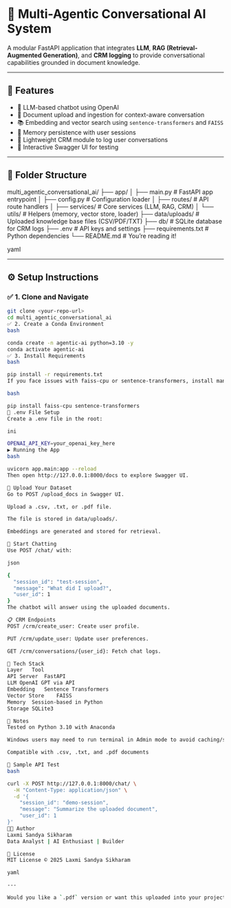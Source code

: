 # 🧠 Multi-Agentic Conversational AI System

A modular FastAPI application that integrates **LLM**, **RAG (Retrieval-Augmented Generation)**, and **CRM logging** to provide conversational capabilities grounded in document knowledge.

---

## 🚀 Features

- 🤖 LLM-based chatbot using OpenAI
- 📄 Document upload and ingestion for context-aware conversation
- 📚 Embedding and vector search using `sentence-transformers` and `FAISS`
- 🧠 Memory persistence with user sessions
- 🧾 Lightweight CRM module to log user conversations
- 🧪 Interactive Swagger UI for testing

---

## 📁 Folder Structure

multi_agentic_conversational_ai/
├── app/
│ ├── main.py # FastAPI app entrypoint
│ ├── config.py # Configuration loader
│ ├── routes/ # API route handlers
│ ├── services/ # Core services (LLM, RAG, CRM)
│ └── utils/ # Helpers (memory, vector store, loader)
├── data/uploads/ # Uploaded knowledge base files (CSV/PDF/TXT)
├── db/ # SQLite database for CRM logs
├── .env # API keys and settings
├── requirements.txt # Python dependencies
└── README.md # You’re reading it!

yaml



---

## ⚙️ Setup Instructions

### ✅ 1. Clone and Navigate

```bash
git clone <your-repo-url>
cd multi_agentic_conversational_ai
✅ 2. Create a Conda Environment
bash

conda create -n agentic-ai python=3.10 -y
conda activate agentic-ai
✅ 3. Install Requirements
bash

pip install -r requirements.txt
If you face issues with faiss-cpu or sentence-transformers, install manually:

bash

pip install faiss-cpu sentence-transformers
🔐 .env File Setup
Create a .env file in the root:

ini

OPENAI_API_KEY=your_openai_key_here
▶️ Running the App
bash

uvicorn app.main:app --reload
Then open http://127.0.0.1:8000/docs to explore Swagger UI.

📂 Upload Your Dataset
Go to POST /upload_docs in Swagger UI.

Upload a .csv, .txt, or .pdf file.

The file is stored in data/uploads/.

Embeddings are generated and stored for retrieval.

💬 Start Chatting
Use POST /chat/ with:

json

{
  "session_id": "test-session",
  "message": "What did I upload?",
  "user_id": 1
}
The chatbot will answer using the uploaded documents.

📋 CRM Endpoints
POST /crm/create_user: Create user profile.

PUT /crm/update_user: Update user preferences.

GET /crm/conversations/{user_id}: Fetch chat logs.

🧠 Tech Stack
Layer	Tool
API Server	FastAPI
LLM	OpenAI GPT via API
Embedding	Sentence Transformers
Vector Store	FAISS
Memory	Session-based in Python
Storage	SQLite3

📌 Notes
Tested on Python 3.10 with Anaconda

Windows users may need to run terminal in Admin mode to avoid caching/symlink errors from HuggingFace

Compatible with .csv, .txt, and .pdf documents

🧪 Sample API Test
bash

curl -X POST http://127.0.0.1:8000/chat/ \
  -H "Content-Type: application/json" \
  -d '{
    "session_id": "demo-session",
    "message": "Summarize the uploaded document",
    "user_id": 1
}'
🧑‍💻 Author
Laxmi Sandya Sikharam
Data Analyst | AI Enthusiast | Builder

📃 License
MIT License © 2025 Laxmi Sandya Sikharam

yaml

---

Would you like a `.pdf` version or want this uploaded into your project directly?